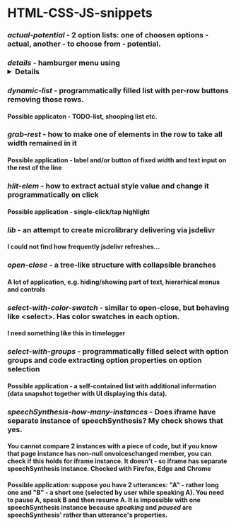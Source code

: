 # HTML-CSS-JS-snippets
### *actual-potential* - 2 option lists: one of choosen options - actual, another - to choose from - potential. 
### *details* - hamburger menu using <details> tag (modified code of Jason Zimdars in comments to [Three CSS Alternatives to JavaScript Navigation](https://css-tricks.com/three-css-alternatives-to-javascript-navigation/)
### *dynamic-list* - programmatically filled list with per-row buttons removing those rows. 
#### Possible applicaton - TODO-list, shooping list etc.
### *grab-rest* - how to make one of elements in the row to take all width remained in it
#### Possible application - label and/or button of fixed width and text input on the rest of the line
### *hlit-elem* - how to extract actual style value and change it programmatically on click
#### Possible application - single-click/tap highlight
### *lib* - an attempt to create microlibrary delivering via jsdelivr
#### I could not find how frequently jsdelivr refreshes...
### *open-close* - a tree-like structure with collapsible branches
#### A lot of application, e.g. hiding/showing part of text, hierarhical menus and controls
### *select-with-color-swatch* - similar to open-close, but behaving like \<select\>. Has color swatches in each option.
#### I need something like this in timelogger
### *select-with-groups* - programmatically filled select with option groups and code extracting option properties on option selection
#### Possible application - a self-contained list with additional information (data snapshot together with UI displaying this data).
### *speechSynthesis-how-many-instances* - Does iframe have separate instance of speechSynthesis? My check shows that yes.
#### You cannot compare 2 instances with a piece of code, but if you know that page instance has non-null onvoiceschanged member, you can check if this holds for iframe instance. It doesn't - so iframe has separate speechSynthesis instance. **Checked with Firefox, Edge and Chrome**
#### Possible application: suppose you have 2 utterances:  "A" - rather long one and "B" - a short one (selected by user while speaking A). You need to pause A, speak B and then resume A. It is impossible with one speechSynthesis instance because *speaking* and *paused* are speechSynthesis' rather than utterance's properties.

